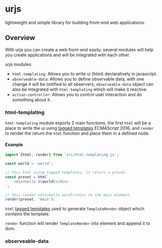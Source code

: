 # urjs

lightweight and simple library for building front-end web applications.

## Overview

With urjs you can create a web front-end easily, several modules will help you create applications and will be integrated with each other. 

urjs modules:

* `html-templating`: Allows you to write ui (html) declaratively in javascript.
* `observeable-data`: Allows you to define observable data, with one change it will be notified to all observers, `observeable-data` object can also be integrated with `html-templating` which will make it reactive.
* `action-controller`: Allows you to control user interaction and do something about it.

### html-templating

`html-templating` module exports 2 main functions, the first `html` will be a place to write the ui using [tagged templates](https://developer.mozilla.org/en-US/docs/Web/JavaScript/Reference/Template_literals) ECMAScript 2016, and `render` to render the return the `html` function and place them in a defined node.

#### Example

```javascript
import {html, render} from 'src/html-templating.js';

const world = 'world';

// this html using tagged templates. It return a preset
const preset = html`
    <div>hello ${world}</div>
`;

// this render <div>hello wordl</div> to the main element.
render(preset, 'main');
```

`html` [tagged templates](https://developer.mozilla.org/en-US/docs/Web/JavaScript/Reference/Template_literals) used to generate `TemplateRender` object which contains the template.

`render` function will render `TemplateRender` into element and append it to dom.

### observeable-data
